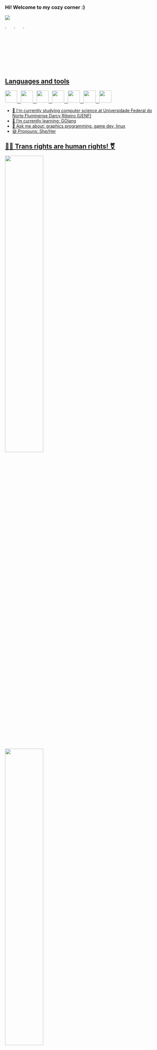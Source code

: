 
### Hi! Welcome to my cozy corner :)
![](https://komarev.com/ghpvc/?username=MintzyG&label=Profile%20Visits&color=blue&style=for-the-badge)

[<img src="https://upload.wikimedia.org/wikipedia/commons/8/83/Steam_icon_logo.svg" width="3.5%"/>](https://steamcommunity.com/id/MintzyG/) &nbsp; [<img src="https://img.icons8.com/color/48/000000/linkedin.png" width="3.5%"/>](https://www.linkedin.com/in/eric-hoffmann-269132241/) &nbsp; <a href="mailto:ericbraga2000@gmail.com"> <img src="https://img.icons8.com/fluent/48/000000/gmail.png" width="3.5%"/>
  
## Languages and tools
<img height="40" src="https://raw.githubusercontent.com/abrahamcalf/programming-languages-logos/30a0ecf99188be99a3c75a00efb5be61eca9c382/src/cpp/cpp.svg"> &nbsp; <img height="40" src="https://github.com/abrahamcalf/programming-languages-logos/blob/master/src/csharp/csharp.svg"> &nbsp; <img height="40" src="https://i.imgur.com/FDP8PtQ.png"> &nbsp; <img height="40" src="https://static-00.iconduck.com/assets.00/apps-neovim-icon-512x512-w4ecv3uh.png"> &nbsp; <img height="40" src="https://git-scm.com/images/logos/downloads/Git-Icon-1788C.png"> &nbsp; <img height="40" src="https://imagepng.org/wp-content/uploads/2017/06/pinguim-linux-tux-2-871x1024.png"> &nbsp; <img height="40" src="https://camo.githubusercontent.com/8c73ac68e6db84a5c58eef328946ba571a92829b3baaa155b7ca5b3521388cc9/68747470733a2f2f692e696d6775722e636f6d2f367146436c41312e706e67"> 
- 🔭 I'm currently studying computer science at Universidade Federal do Norte Fluminense Darcy Ribeiro (UENF)
- 🌱 I’m currently learning: GOlang 
- 💬 Ask me about: graphics programming, game dev, linux
- 😄 Pronouns: She/Her
  
## 🏳️‍⚧️ Trans rights are human rights! ⚧️

<a href="https://github.com/anuraghazra/github-readme-stats">
  <img width="50%" align="center" src="https://github-readme-stats.vercel.app/api?username=MintzyG&show_icons=true&theme=midnight-purple&include_all_commits=true&count_private=true">
</a>
<a href="https://github.com/anuraghazra/convoychat">
  <img width="50%" src="https://github-readme-stats.vercel.app/api/top-langs/?username=MintzyG&layout=compact&langs_count=9&theme=midnight-purple">
</a>


<!--
**MintzyG/MintzyG** is a ✨ _special_ ✨ repository because its `README.md` (this file) appears on your GitHub profile.

Here are some ideas to get you started:

- 🔭 I’m currently working on ...
- 👯 I’m looking to collaborate on ...
- 🤔 I’m looking for help with ...
- 💬 Ask me about ...
- 📫 How to reach me: ...
- 😄 Pronouns: ...
- ⚡ Fun fact: ...
-->

